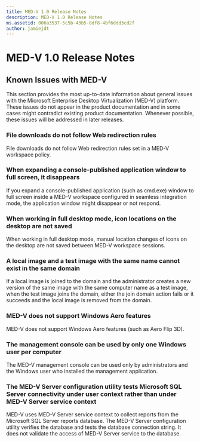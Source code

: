 ```yaml
---
title: MED-V 1.0 Release Notes
description: MED-V 1.0 Release Notes
ms.assetid: 006a3537-5c5b-43b5-8df8-4bf6ddd3cd2f
author: jamiejdt
---
```


# MED-V 1.0 Release Notes


## Known Issues with MED-V


This section provides the most up-to-date information about general issues with the Microsoft Enterprise Desktop Virtualization (MED-V) platform. These issues do not appear in the product documentation and in some cases might contradict existing product documentation. Whenever possible, these issues will be addressed in later releases.

### File downloads do not follow Web redirection rules

File downloads do not follow Web redirection rules set in a MED-V workspace policy.

### When expanding a console-published application window to full screen, it disappears

If you expand a console-published application (such as cmd.exe) window to full screen inside a MED-V workspace configured in seamless integration mode, the application window might disappear or not respond.

### When working in full desktop mode, icon locations on the desktop are not saved

When working in full desktop mode, manual location changes of icons on the desktop are not saved between MED-V workspace sessions.

### A local image and a test image with the same name cannot exist in the same domain

If a local image is joined to the domain and the administrator creates a new version of the same image with the same computer name as a test image, when the test image joins the domain, either the join domain action fails or it succeeds and the local image is removed from the domain.

### MED-V does not support Windows Aero features

MED-V does not support Windows Aero features (such as Aero Flip 3D).

### The management console can be used by only one Windows user per computer

The MED-V management console can be used only by administrators and the Windows user who installed the management application.

### The MED-V Server configuration utility tests Microsoft SQL Server connectivity under user context rather than under MED-V Server service context

MED-V uses MED-V Server service context to collect reports from the Microsoft SQL Server reports database. The MED-V Server configuration utility verifies the database and tests the database connection string. It does not validate the access of MED-V Server service to the database.

 

 





